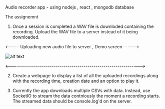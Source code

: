 Audio recorder app - using nodejs , react , mongodb database

The assignemnt

1. Once a session is completed a WAV file is downloded containing the recording. Upload the WAV file to a server instead of it being downloaded.



<----    Uploading new audio file to server , Demo screen   ----->


![alt text](https://github.com/snirfern/audio_recorder/master/1.png)



<---------------------------------------------------------------->





2. Create a webpage to display a list of all the uploaded recordings along with the recording time, creation date and an option to play it.

3. Currently the app downloads multiple CSVs with data. Instead, use SocketIO to stream the data contniously the moment a recording starts. The streamed data should be console.log'd on the server.
